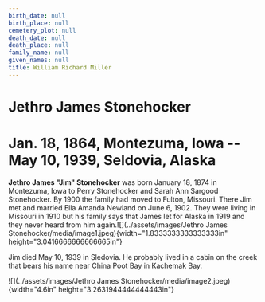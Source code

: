 ```yaml
---
birth_date: null
birth_place: null
cemetery_plot: null
death_date: null
death_place: null
family_name: null
given_names: null
title: William Richard Miller
---
```


# Jethro James Stonehocker

# Jan. 18, 1864, Montezuma, Iowa -- May 10, 1939, Seldovia, Alaska

**Jethro James "Jim" Stonehocker** was born January 18,
1874 in Montezuma, Iowa to Perry Stonehocker and Sarah Ann Sargood
Stonehocker. By 1900 the family had moved to Fulton, Missouri. There Jim
met and married Ella Amanda Newland on June 6, 1902. They were living in
Missouri in 1910 but his family says that James let for Alaska in 1919
and they never heard from him
again.![](../assets/images/Jethro James Stonehocker/media/image1.jpeg){width="1.8333333333333333in"
height="3.0416666666666665in"}

Jim died May 10, 1939 in Sledovia. He probably lived in a cabin on the
creek that bears his name near China Poot Bay in Kachemak Bay.

![](../assets/images/Jethro James Stonehocker/media/image2.jpeg){width="4.6in"
height="3.2631944444444443in"}
